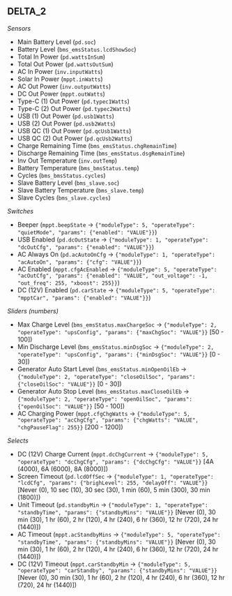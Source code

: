 ## DELTA_2

*Sensors*
- Main Battery Level (`pd.soc`)
- Battery Level (`bms_emsStatus.lcdShowSoc`)
- Total In Power (`pd.wattsInSum`)
- Total Out Power (`pd.wattsOutSum`)
- AC In Power (`inv.inputWatts`)
- Solar In Power (`mppt.inWatts`)
- AC Out Power (`inv.outputWatts`)
- DC Out Power (`mppt.outWatts`)
- Type-C (1) Out Power (`pd.typec1Watts`)
- Type-C (2) Out Power (`pd.typec2Watts`)
- USB (1) Out Power (`pd.usb1Watts`)
- USB (2) Out Power (`pd.usb2Watts`)
- USB QC (1) Out Power (`pd.qcUsb1Watts`)
- USB QC (2) Out Power (`pd.qcUsb2Watts`)
- Charge Remaining Time (`bms_emsStatus.chgRemainTime`)
- Discharge Remaining Time (`bms_emsStatus.dsgRemainTime`)
- Inv Out Temperature (`inv.outTemp`)
- Battery Temperature (`bms_bmsStatus.temp`)
- Cycles (`bms_bmsStatus.cycles`)
- Slave Battery Level (`bms_slave.soc`)
- Slave Battery Temperature (`bms_slave.temp`)
- Slave Cycles (`bms_slave.cycles`)

*Switches*
- Beeper (`mppt.beepState` -> `{"moduleType": 5, "operateType": "quietMode", "params": {"enabled": "VALUE"}}`)
- USB Enabled (`pd.dcOutState` -> `{"moduleType": 1, "operateType": "dcOutCfg", "params": {"enabled": "VALUE"}}`)
- AC Always On (`pd.acAutoOnCfg` -> `{"moduleType": 1, "operateType": "acAutoOn", "params": {"cfg": "VALUE"}}`)
- AC Enabled (`mppt.cfgAcEnabled` -> `{"moduleType": 5, "operateType": "acOutCfg", "params": {"enabled": "VALUE", "out_voltage": -1, "out_freq": 255, "xboost": 255}}`)
- DC (12V) Enabled (`pd.carState` -> `{"moduleType": 5, "operateType": "mpptCar", "params": {"enabled": "VALUE"}}`)

*Sliders (numbers)*
- Max Charge Level (`bms_emsStatus.maxChargeSoc` -> `{"moduleType": 2, "operateType": "upsConfig", "params": {"maxChgSoc": "VALUE"}}` [50 - 100])
- Min Discharge Level (`bms_emsStatus.minDsgSoc` -> `{"moduleType": 2, "operateType": "upsConfig", "params": {"minDsgSoc": "VALUE"}}` [0 - 30])
- Generator Auto Start Level (`bms_emsStatus.minOpenOilEb` -> `{"moduleType": 2, "operateType": "closeOilSoc", "params": {"closeOilSoc": "VALUE"}}` [0 - 30])
- Generator Auto Stop Level (`bms_emsStatus.maxCloseOilEb` -> `{"moduleType": 2, "operateType": "openOilSoc", "params": {"openOilSoc": "VALUE"}}` [50 - 100])
- AC Charging Power (`mppt.cfgChgWatts` -> `{"moduleType": 5, "operateType": "acChgCfg", "params": {"chgWatts": "VALUE", "chgPauseFlag": 255}}` [200 - 1200])

*Selects*
- DC (12V) Charge Current (`mppt.dcChgCurrent` -> `{"moduleType": 5, "operateType": "dcChgCfg", "params": {"dcChgCfg": "VALUE"}}` [4A (4000), 6A (6000), 8A (8000)])
- Screen Timeout (`pd.lcdOffSec` -> `{"moduleType": 1, "operateType": "lcdCfg", "params": {"brighLevel": 255, "delayOff": "VALUE"}}` [Never (0), 10 sec (10), 30 sec (30), 1 min (60), 5 min (300), 30 min (1800)])
- Unit Timeout (`pd.standbyMin` -> `{"moduleType": 1, "operateType": "standbyTime", "params": {"standbyMins": "VALUE"}}` [Never (0), 30 min (30), 1 hr (60), 2 hr (120), 4 hr (240), 6 hr (360), 12 hr (720), 24 hr (1440)])
- AC Timeout (`mppt.acStandbyMins` -> `{"moduleType": 5, "operateType": "standbyTime", "params": {"standbyMins": "VALUE"}}` [Never (0), 30 min (30), 1 hr (60), 2 hr (120), 4 hr (240), 6 hr (360), 12 hr (720), 24 hr (1440)])
- DC (12V) Timeout (`mppt.carStandbyMin` -> `{"moduleType": 5, "operateType": "carStandby", "params": {"standbyMins": "VALUE"}}` [Never (0), 30 min (30), 1 hr (60), 2 hr (120), 4 hr (240), 6 hr (360), 12 hr (720), 24 hr (1440)])


